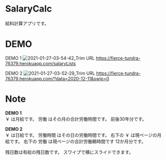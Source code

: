 # SalaryCalc
給料計算アプリです。

# DEMO

DEMO 1
![2021-01-27-03-54-42_Trim](https://user-images.githubusercontent.com/29295080/105892664-82549500-6055-11eb-9f0e-98231d61d0e5.gif)
URL https://fierce-tundra-76379.herokuapp.com/salaryLists

DEMO 2
![2021-01-27-03-52-29_Trim](https://user-images.githubusercontent.com/29295080/105892785-ab752580-6055-11eb-95df-260d8eef3d25.gif)
URL https://fierce-tundra-76379.herokuapp.com/?data=2020-12-11&swip=0

# Note
**DEMO 1**  
￥ は月給です。
労働 はその月の合計労働時間です。
前後30年分です。

**DEMO 2**  
￥ は日給です。
労働時間 はその日の労働時間です。
右下の ￥ は現ページの月給です。
右下の 労働 は現ページの合計労働鵜時間です
12か月分です。

残日数は有給の残日数です。
スワイプで横にスライドできます。
